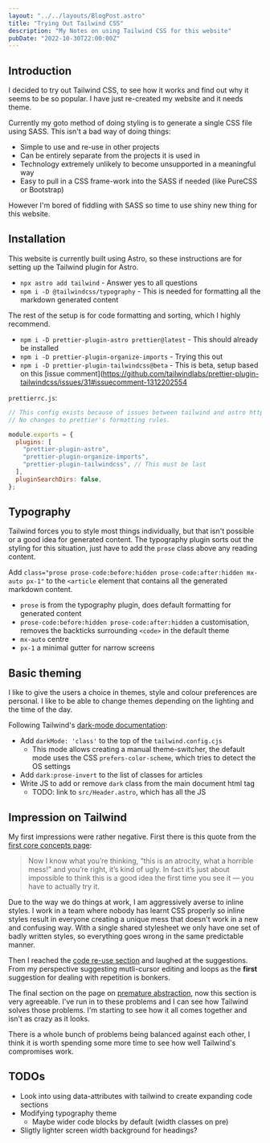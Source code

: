 ```yaml
---
layout: "../../layouts/BlogPost.astro"
title: "Trying Out Tailwind CSS"
description: "My Notes on using Tailwind CSS for this website"
pubDate: "2022-10-30T22:00:00Z"
---
```


## Introduction

I decided to try out Tailwind CSS, to see how it works and find out why it seems to be so popular.
I have just re-created my website and it needs theme.

Currently my goto method of doing styling is to generate a single CSS file using SASS.
This isn't a bad way of doing things:

- Simple to use and re-use in other projects
- Can be entirely separate from the projects it is used in
- Technology extremely unlikely to become unsupported in a meaningful way
- Easy to pull in a CSS frame-work into the SASS if needed (like PureCSS or Bootstrap)

However I'm bored of fiddling with SASS so time to use shiny new thing for this website.

## Installation

This website is currently built using Astro, so these instructions are for setting up the Tailwind plugin for Astro.

- `npx astro add tailwind` - Answer yes to all questions
- `npm i -D @tailwindcss/typography` - This is needed for formatting all the markdown generated content

The rest of the setup is for code formatting and sorting, which I highly recommend.

- `npm i -D prettier-plugin-astro prettier@latest` - This should already be installed
- `npm i -D prettier-plugin-organize-imports` - Trying this out
- `npm i -D prettier-plugin-tailwindcss@beta` - This is beta, setup based on this [issue comment](https://github.com/tailwindlabs/prettier-plugin-tailwindcss/issues/31#issuecomment-1312202554

`prettierrc.js`:

```js
// This config exists because of issues between tailwind and astro https://github.com/tailwindlabs/prettier-plugin-tailwindcss/issues/31#issuecomment-1312202554
// No changes to prettier's formatting rules.

module.exports = {
  plugins: [
    "prettier-plugin-astro",
    "prettier-plugin-organize-imports",
    "prettier-plugin-tailwindcss", // This must be last
  ],
  pluginSearchDirs: false,
};
```

## Typography

Tailwind forces you to style most things individually, but that isn't possible or a good idea for generated content.
The typography plugin sorts out the styling for this situation, just have to add the `prose` class above any reading content.

Add `class="prose prose-code:before:hidden prose-code:after:hidden mx-auto px-1"` to the `<article` element that contains all the generated markdown content.

- `prose` is from the typography plugin, does default formatting for generated content
- `prose-code:before:hidden prose-code:after:hidden` a customisation, removes the backticks surrounding `<code>` in the default theme
- `mx-auto` centre
- `px-1` a minimal gutter for narrow screens

## Basic theming

I like to give the users a choice in themes, style and colour preferences are personal.
I like to be able to change themes depending on the lighting and the time of the day.

Following Tailwind's [dark-mode documentation](https://tailwindcss.com/docs/dark-mode):

- Add `darkMode: 'class'` to the top of the `tailwind.config.cjs`
  - This mode allows creating a manual theme-switcher, the default mode uses the CSS `prefers-color-scheme`, which tries to detect the OS settings
- Add `dark:prose-invert` to the list of classes for articles
- Write JS to add or remove `dark` class from the main document html tag
  - TODO: link to `src/Header.astro`, which has all the JS

## Impression on Tailwind

My first impressions were rather negative.
First there is this quote from the [first core concepts page](https://tailwindcss.com/docs/utility-first):

> Now I know what you’re thinking, “this is an atrocity, what a horrible mess!” and you’re right, it’s kind of ugly. In fact it’s just about impossible to think this is a good idea the first time you see it — you have to actually try it.

Due to the way we do things at work, I am aggressively averse to inline styles.
I work in a team where nobody has learnt CSS properly so inline styles result in everyone creating a unique mess that doesn't work in a new and confusing way.
With a single shared stylesheet we only have one set of badly written styles, so everything goes wrong in the same predictable manner.

Then I reached the [code re-use section](https://tailwindcss.com/docs/reusing-styles) and laughed at the suggestions.
From my perspective suggesting mutli-cursor editing and loops as the **first** suggestion for dealing with repetition is bonkers.

The final section on the page on [premature abstraction](https://tailwindcss.com/docs/reusing-styles#avoiding-premature-abstraction), now this section is very agreeable.
I've run in to these problems and I can see how Tailwind solves those problems.
I'm starting to see how it all comes together and isn't as crazy as it looks.

There is a whole bunch of problems being balanced against each other, I think it is worth spending some more time to see how well Tailwind's compromises work.

## TODOs

- Look into using data-attributes with tailwind to create expanding code sections
- Modifying typography theme
  - Maybe wider code blocks by default (width classes on pre)
- Sligtly lighter screen width background for headings?
